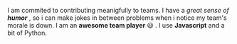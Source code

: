 I am commited to contributing meanigfully to teams. 
I have a _great sense of **humor**_ , so i can make jokes in between problems when i notice my team's morale is down.
I am an **awesome team player** :smiley: .
I use __Javascript__ and a bit of Python.
